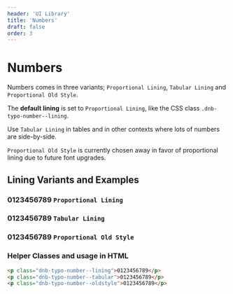 ```yaml
---
header: 'UI Library'
title: 'Numbers'
draft: false
order: 3
---
```


# Numbers

Numbers comes in three variants; `Proportional Lining`, `Tabular Lining` and `Proportional Old Style`.

The **default lining** is set to `Proportional Lining`, like the CSS class `.dnb-typo-number--lining`.

Use `Tabular Lining` in tables and in other contexts where lots of numbers are side-by-side.

`Proportional Old Style` is currently chosen away in favor of proportional lining due to future font upgrades.

## Lining Variants and Examples

<div class="example-box">
  <h3 class="dnb-typo-number--lining">0123456789 <code>Proportional Lining</code></h3>
  <h3 class="dnb-typo-number--tabular">0123456789 <code>Tabular Lining</code></h3>
  <h3 class="dnb-typo-number--oldstyle">0123456789 <code>Proportional Old Style</code></h3>
</div>

### Helper Classes and usage in HTML

```html
<p class="dnb-typo-number--lining">0123456789</p>
<p class="dnb-typo-number--tabular">0123456789</p>
<p class="dnb-typo-number--oldstyle">0123456789</p>
```
